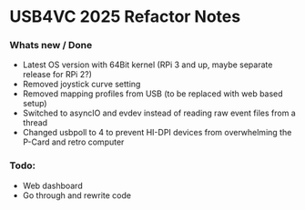 # USB4VC 2025 Refactor Notes

### Whats new / Done

* Latest OS version with 64Bit kernel (RPi 3 and up, maybe separate release for RPi 2?)
* Removed joystick curve setting
* Removed mapping profiles from USB (to be replaced with web based setup)
* Switched to asyncIO and evdev instead of reading raw event files from a thread
* Changed usbpoll to 4 to prevent HI-DPI devices from overwhelming the P-Card and retro computer

### Todo:

* Web dashboard
* Go through and rewrite code